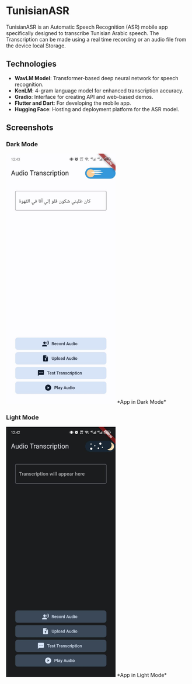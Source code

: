 # TunisianASR

TunisianASR is an Automatic Speech Recognition (ASR) mobile app specifically designed to transcribe Tunisian Arabic speech.
The Transcription can be made using a real time recording or an audio file from the device local Storage. 



## Technologies

- **WavLM Model**: Transformer-based deep neural network for speech recognition.
- **KenLM**: 4-gram language model for enhanced transcription accuracy.
- **Gradio**: Interface for creating API and web-based demos.
- **Flutter and Dart**: For developing the mobile app.
- **Hugging Face**: Hosting and deployment platform for the ASR model.

## Screenshots

### Dark Mode
<img src="images/f7.jpg" alt="App in Dark Mode" width="300"/>
*App in Dark Mode*

### Light Mode
<img src="images/f8.jpg" alt="App in Light Mode" width="300"/>
*App in Light Mode*


